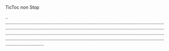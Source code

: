 TicToc non Stop

..
..............................................................................................................................................................................................................................................................................................................................................................................................................................................................................................................................................